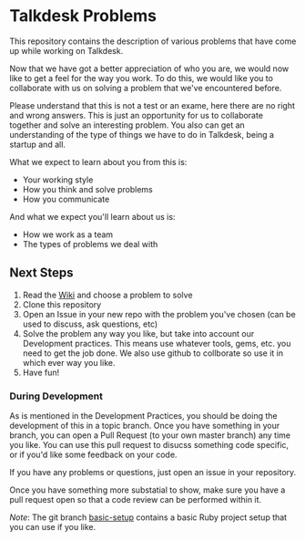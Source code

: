 # Talkdesk Problems

This repository contains the description of various problems that have
come up while working on Talkdesk.

Now that we have got a better appreciation of who you are, we would now like to get
a feel for the way you work. To do this, we would like you to collaborate with us on
solving a problem that we've encountered before.

Please understand that this is not a test or an exame, here there are no right and wrong
answers. This is just an opportunity for us to collaborate together and solve an interesting
problem. You also can get an understanding of the type of things we have to do in Talkdesk,
being a startup and all.

What we expect to learn about you from this is:

* Your working style
* How you think and solve problems
* How you communicate

And what we expect you'll learn about us is:

* How we work as a team
* The types of problems we deal with


## Next Steps

1. Read the [Wiki](https://github.com/Talkdesk/talkdesk_problems/wiki) and choose a problem to solve
2. Clone this repository
3. Open an Issue in your new repo with the problem you've chosen (can be used to discuss, ask questions, etc)
4. Solve the problem any way you like, but take into account our Development practices.
   This means use whatever tools, gems, etc. you need to get the job done. We also use github to collborate
   so use it in which ever way you like.
5. Have fun!

### During Development

As is mentioned in the Development Practices, you should be doing the development of this in a topic branch.
Once you have something in your branch, you can open a Pull Request (to your own master branch) any time you
like. You can use this pull request to disucss something code specific, or if you'd like some feedback on
your code.

If you have any problems or questions, just open an issue in your repository.

Once you have something more substatial to show, make sure you have a pull request open so that a code review
can be performed within it.

*Note*: The git branch [basic-setup][1] contains a basic Ruby project setup that you can use if you like.

[1]:https://github.com/Talkdesk/talkdesk_problems/tree/basic-setup
